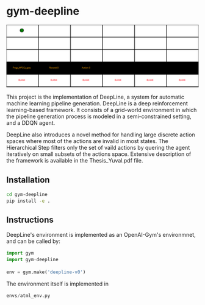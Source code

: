 # gym-deepline
![](render.gif)

This project is the implementation of DeepLine, a system for automatic machine learning pipeline generation. 
DeepLine is a deep reinforcement learning-based framework. It consists of a grid-world environment in which the pipeline generation process is modeled in a semi-constrained setting, and a DDQN agent.

DeepLine also introduces a novel method for handling large discrete action spaces where most of the actions are invalid in most states. The Hierarchical Step filters only the set of vaild actions by quering the agent iteratively on small subsets of the actions space. 
Extensive description of the framework is available in the Thesis_Yuval.pdf file.

## Installation

```bash
cd gym-deepline
pip install -e .
```

## Instructions
DeepLine's environment is implemented as an OpenAI-Gym's environmnet, and can be called by:
```python
import gym
import gym-deepline

env = gym.make('deepline-v0')
```

The environment itself is implemented in 
```python
envs/atml_env.py
```
